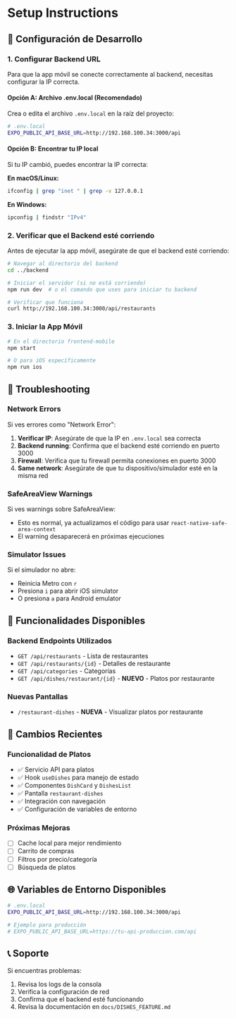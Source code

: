 # Setup Instructions

## 🚀 Configuración de Desarrollo

### 1. **Configurar Backend URL**

Para que la app móvil se conecte correctamente al backend, necesitas configurar la IP correcta.

#### Opción A: Archivo .env.local (Recomendado)
Crea o edita el archivo `.env.local` en la raíz del proyecto:

```bash
# .env.local
EXPO_PUBLIC_API_BASE_URL=http://192.168.100.34:3000/api
```

#### Opción B: Encontrar tu IP local
Si tu IP cambió, puedes encontrar la IP correcta:

**En macOS/Linux:**
```bash
ifconfig | grep "inet " | grep -v 127.0.0.1
```

**En Windows:**
```bash
ipconfig | findstr "IPv4"
```

### 2. **Verificar que el Backend esté corriendo**

Antes de ejecutar la app móvil, asegúrate de que el backend esté corriendo:

```bash
# Navegar al directorio del backend
cd ../backend

# Iniciar el servidor (si no está corriendo)
npm run dev  # o el comando que uses para iniciar tu backend

# Verificar que funciona
curl http://192.168.100.34:3000/api/restaurants
```

### 3. **Iniciar la App Móvil**

```bash
# En el directorio frontend-mobile
npm start

# O para iOS específicamente
npm run ios
```

## 🐛 Troubleshooting

### Network Errors
Si ves errores como "Network Error":

1. **Verificar IP**: Asegúrate de que la IP en `.env.local` sea correcta
2. **Backend running**: Confirma que el backend esté corriendo en puerto 3000
3. **Firewall**: Verifica que tu firewall permita conexiones en puerto 3000
4. **Same network**: Asegúrate de que tu dispositivo/simulador esté en la misma red

### SafeAreaView Warnings
Si ves warnings sobre SafeAreaView:
- Esto es normal, ya actualizamos el código para usar `react-native-safe-area-context`
- El warning desaparecerá en próximas ejecuciones

### Simulator Issues
Si el simulador no abre:
- Reinicia Metro con `r`
- Presiona `i` para abrir iOS simulator
- O presiona `a` para Android emulator

## 📱 Funcionalidades Disponibles

### Backend Endpoints Utilizados
- `GET /api/restaurants` - Lista de restaurantes
- `GET /api/restaurants/{id}` - Detalles de restaurante
- `GET /api/categories` - Categorías
- `GET /api/dishes/restaurant/{id}` - **NUEVO** - Platos por restaurante

### Nuevas Pantallas
- `/restaurant-dishes` - **NUEVA** - Visualizar platos por restaurante

## 🔄 Cambios Recientes

### Funcionalidad de Platos
- ✅ Servicio API para platos
- ✅ Hook `useDishes` para manejo de estado
- ✅ Componentes `DishCard` y `DishesList`
- ✅ Pantalla `restaurant-dishes`
- ✅ Integración con navegación
- ✅ Configuración de variables de entorno

### Próximas Mejoras
- [ ] Cache local para mejor rendimiento
- [ ] Carrito de compras
- [ ] Filtros por precio/categoría
- [ ] Búsqueda de platos

## 🌐 Variables de Entorno Disponibles

```bash
# .env.local
EXPO_PUBLIC_API_BASE_URL=http://192.168.100.34:3000/api

# Ejemplo para producción
# EXPO_PUBLIC_API_BASE_URL=https://tu-api-produccion.com/api
```

## 📞 Soporte

Si encuentras problemas:
1. Revisa los logs de la consola
2. Verifica la configuración de red
3. Confirma que el backend esté funcionando
4. Revisa la documentación en `docs/DISHES_FEATURE.md`